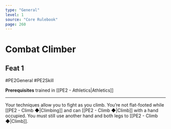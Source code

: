 ```yaml
---
type: "General"
level: 1
source: "Core Rulebook"
page: 260
---
```

# Combat Climber
## Feat 1
#PE2General #PE2Skill 

**Prerequisites** trained in [[PE2 - Athletics|Athletics]]

---
Your techniques allow you to fight as you climb. You’re not flat-footed while [[PE2 - Climb ◆|Climbing]] and can [[PE2 - Climb ◆|Climb]] with a hand occupied. You must still use another hand and both legs to [[PE2 - Climb ◆|Climb]].